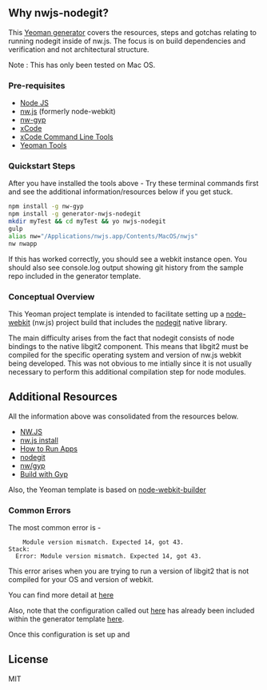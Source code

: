 
## Why nwjs-nodegit?

This [Yeoman generator](http://yeoman.io/) covers the resources, steps and gotchas relating to running nodegit inside of nw.js. 
The focus is on build dependencies and verification and not architectural structure.

Note : This has only been tested on Mac OS. 

### Pre-requisites

- [Node JS](https://nodejs.org/)
- [nw.js](https://github.com/nwjs/nw.js/) (formerly node-webkit)
- [nw-gyp](https://github.com/nwjs/nw.js/wiki/Build-native-modules-with-nw-gyp)
- [xCode](https://developer.apple.com/xcode/downloads/) 
- [xCode Command Line Tools](https://developer.apple.com/library/ios/documentation/DeveloperTools/Conceptual/WhatsNewXcode/Articles/xcode_4_3.html#//apple_ref/doc/uid/1006-SW2)
- [Yeoman Tools](http://yeoman.io/learning/index.html)

### Quickstart Steps 

After you have installed the tools above - Try these terminal commands first and see the additional information/resources below if you get stuck.

```bash
npm install -g nw-gyp
npm install -g generator-nwjs-nodegit
mkdir myTest && cd myTest && yo nwjs-nodegit
gulp
alias nw="/Applications/nwjs.app/Contents/MacOS/nwjs"
nw nwapp
```

If this has worked correctly, you should see a webkit instance open. You should also see console.log output showing
git history from the sample repo included in the generator template.

### Conceptual Overview

This Yeoman project template is intended to facilitate setting up a [node-webkit](http://nwjs.io/) (nw.js) project
build that includes the [nodegit](http://www.nodegit.org/) native library.

The main difficulty arises from the fact that nodegit consists of node bindings to the native libgit2 component. This means that
libgit2 must be compiled for the specific operating system and version of nw.js webkit being developed. This was not obvious to me
intially since it is not usually necessary to perform this additional compilation step for node modules.



## Additional Resources

All the information above was consolidated from the resources below.

- [NW.JS](http://nwjs.io/)
- [nw.js install](http://www.nodegit.org/guides/install/nw.js/)
- [How to Run Apps](https://github.com/nwjs/nw.js/wiki/How-to-run-apps)
- [nodegit](http://www.nodegit.org/)
- [nw/gyp](https://github.com/nwjs/nw-gyp)
- [Build with Gyp](https://github.com/nwjs/nw.js/wiki/Build-native-modules-with-nw-gyp)

Also, the Yeoman template is based on [node-webkit-builder](https://github.com/mllrsohn/node-webkit-builder)

### Common Errors 

The most common error is -

```Message:
    Module version mismatch. Expected 14, got 43.
Stack:
  Error: Module version mismatch. Expected 14, got 43.
```

This error arises when you are trying to run a version of libgit2 that is not
compiled for your OS and version of webkit. 

You can find more detail at [here](https://github.com/nodegit/nodegit#nwjs-node-webkit)

Also, note that the configuration called out [here](http://www.nodegit.org/guides/install/nw.js/) has already been included 
within the generator template [here](https://github.com/pebanfield/generator-nwjs-nodegit/blob/master/generators/app/templates/_package.json#L11).

Once this configuration is set up and 

## License

MIT
